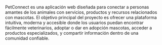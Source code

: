 PetConnect es una aplicación web diseñada para conectar a personas amantes de los animales con servicios, productos y recursos relacionados con mascotas. El objetivo principal del proyecto es ofrecer una plataforma intuitiva, moderna y accesible donde los usuarios puedan encontrar fácilmente veterinarios, adoptar o dar en adopción mascotas, acceder a productos especializados, y compartir información dentro de una comunidad confiable.
